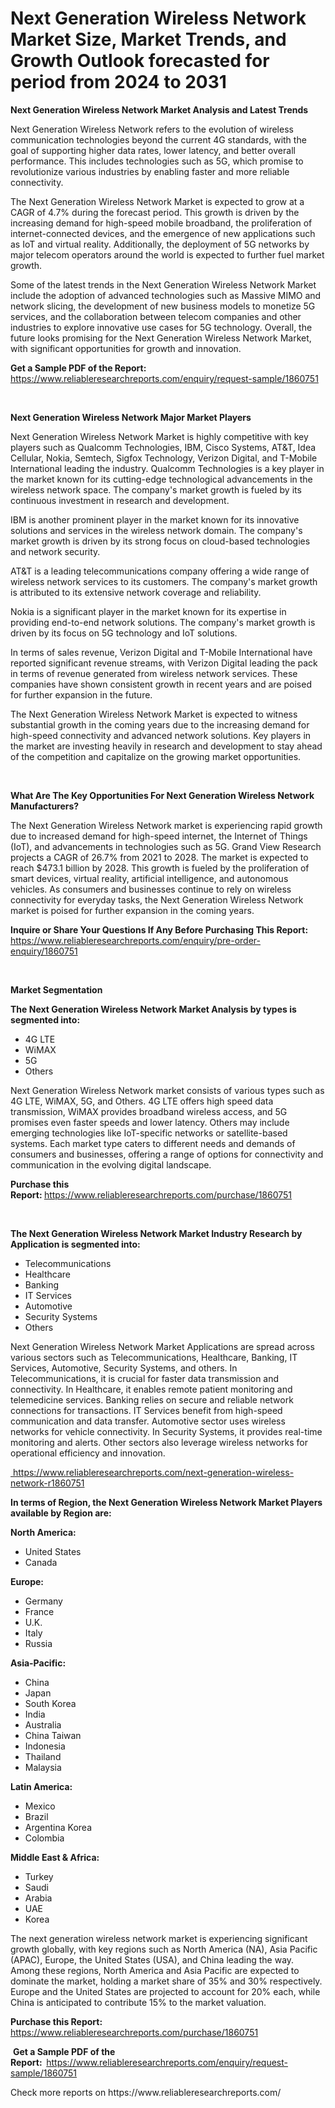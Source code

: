 <p><h1>Next Generation Wireless Network Market Size, Market Trends, and Growth Outlook forecasted for period from 2024 to 2031</h1></p><p><strong>Next Generation Wireless Network Market Analysis and Latest Trends</strong></p>
<p><p>Next Generation Wireless Network refers to the evolution of wireless communication technologies beyond the current 4G standards, with the goal of supporting higher data rates, lower latency, and better overall performance. This includes technologies such as 5G, which promise to revolutionize various industries by enabling faster and more reliable connectivity.</p><p>The Next Generation Wireless Network Market is expected to grow at a CAGR of 4.7% during the forecast period. This growth is driven by the increasing demand for high-speed mobile broadband, the proliferation of internet-connected devices, and the emergence of new applications such as IoT and virtual reality. Additionally, the deployment of 5G networks by major telecom operators around the world is expected to further fuel market growth.</p><p>Some of the latest trends in the Next Generation Wireless Network Market include the adoption of advanced technologies such as Massive MIMO and network slicing, the development of new business models to monetize 5G services, and the collaboration between telecom companies and other industries to explore innovative use cases for 5G technology. Overall, the future looks promising for the Next Generation Wireless Network Market, with significant opportunities for growth and innovation.</p></p>
<p><strong>Get a Sample PDF of the Report:&nbsp;</strong> <a href="https://www.reliableresearchreports.com/enquiry/request-sample/1860751">https://www.reliableresearchreports.com/enquiry/request-sample/1860751</a></p>
<p>&nbsp;</p>
<p><strong>Next Generation Wireless Network Major Market Players</strong></p>
<p><p>Next Generation Wireless Network Market is highly competitive with key players such as Qualcomm Technologies, IBM, Cisco Systems, AT&T, Idea Cellular, Nokia, Semtech, Sigfox Technology, Verizon Digital, and T-Mobile International leading the industry. Qualcomm Technologies is a key player in the market known for its cutting-edge technological advancements in the wireless network space. The company's market growth is fueled by its continuous investment in research and development.</p><p>IBM is another prominent player in the market known for its innovative solutions and services in the wireless network domain. The company's market growth is driven by its strong focus on cloud-based technologies and network security.</p><p>AT&T is a leading telecommunications company offering a wide range of wireless network services to its customers. The company's market growth is attributed to its extensive network coverage and reliability.</p><p>Nokia is a significant player in the market known for its expertise in providing end-to-end network solutions. The company's market growth is driven by its focus on 5G technology and IoT solutions.</p><p>In terms of sales revenue, Verizon Digital and T-Mobile International have reported significant revenue streams, with Verizon Digital leading the pack in terms of revenue generated from wireless network services. These companies have shown consistent growth in recent years and are poised for further expansion in the future.</p><p>The Next Generation Wireless Network Market is expected to witness substantial growth in the coming years due to the increasing demand for high-speed connectivity and advanced network solutions. Key players in the market are investing heavily in research and development to stay ahead of the competition and capitalize on the growing market opportunities.</p></p>
<p>&nbsp;</p>
<p><strong>What Are The Key Opportunities For Next Generation Wireless Network Manufacturers?</strong></p>
<p><p>The Next Generation Wireless Network market is experiencing rapid growth due to increased demand for high-speed internet, the Internet of Things (IoT), and advancements in technologies such as 5G. Grand View Research projects a CAGR of 26.7% from 2021 to 2028. The market is expected to reach $473.1 billion by 2028. This growth is fueled by the proliferation of smart devices, virtual reality, artificial intelligence, and autonomous vehicles. As consumers and businesses continue to rely on wireless connectivity for everyday tasks, the Next Generation Wireless Network market is poised for further expansion in the coming years.</p></p>
<p><strong>Inquire or Share Your Questions If Any Before Purchasing This Report:</strong> <a href="https://www.reliableresearchreports.com/enquiry/pre-order-enquiry/1860751">https://www.reliableresearchreports.com/enquiry/pre-order-enquiry/1860751</a></p>
<p>&nbsp;</p>
<p><strong>Market Segmentation</strong></p>
<p><strong>The Next Generation Wireless Network Market Analysis by types is segmented into:</strong></p>
<p><ul><li>4G LTE</li><li>WiMAX</li><li>5G</li><li>Others</li></ul></p>
<p><p>Next Generation Wireless Network market consists of various types such as 4G LTE, WiMAX, 5G, and Others. 4G LTE offers high speed data transmission, WiMAX provides broadband wireless access, and 5G promises even faster speeds and lower latency. Others may include emerging technologies like IoT-specific networks or satellite-based systems. Each market type caters to different needs and demands of consumers and businesses, offering a range of options for connectivity and communication in the evolving digital landscape.</p></p>
<p><strong>Purchase this Report:&nbsp;</strong><a href="https://www.reliableresearchreports.com/purchase/1860751">https://www.reliableresearchreports.com/purchase/1860751</a></p>
<p>&nbsp;</p>
<p><strong>The Next Generation Wireless Network Market Industry Research by Application is segmented into:</strong></p>
<p><ul><li>Telecommunications</li><li>Healthcare</li><li>Banking</li><li>IT Services</li><li>Automotive</li><li>Security Systems</li><li>Others</li></ul></p>
<p><p>Next Generation Wireless Network Market Applications are spread across various sectors such as Telecommunications, Healthcare, Banking, IT Services, Automotive, Security Systems, and others. In Telecommunications, it is crucial for faster data transmission and connectivity. In Healthcare, it enables remote patient monitoring and telemedicine services. Banking relies on secure and reliable network connections for transactions. IT Services benefit from high-speed communication and data transfer. Automotive sector uses wireless networks for vehicle connectivity. In Security Systems, it provides real-time monitoring and alerts. Other sectors also leverage wireless networks for operational efficiency and innovation.</p></p>
<p><a href="https://www.reliableresearchreports.com/next-generation-wireless-network-r1860751">&nbsp;https://www.reliableresearchreports.com/next-generation-wireless-network-r1860751</a></p>
<p><strong>In terms of Region, the Next Generation Wireless Network Market Players available by Region are:</strong></p>
<p>
    <p> <strong> North America: </strong>
        <ul>
            <li>United States</li>
            <li>Canada</li>
        </ul>
        </p> 
    <p> <strong> Europe: </strong>
        <ul>
            <li>Germany</li>
            <li>France</li>
            <li>U.K.</li>
            <li>Italy</li>
            <li>Russia</li>
        </ul>
        </p> 
    <p> <strong> Asia-Pacific: </strong>
        <ul>
            <li>China</li>
            <li>Japan</li>
            <li>South Korea</li>
            <li>India</li>
            <li>Australia</li>
            <li>China Taiwan</li>
            <li>Indonesia</li>
            <li>Thailand</li>
            <li>Malaysia</li>
        </ul>
        </p> 
    <p> <strong> Latin America: </strong>
        <ul>
            <li>Mexico</li>
            <li>Brazil</li>
            <li>Argentina Korea</li>
            <li>Colombia</li>
        </ul>
        </p> 
    <p> <strong> Middle East & Africa: </strong>
        <ul>
            <li>Turkey</li>
            <li>Saudi</li>
            <li>Arabia</li>
            <li>UAE</li>
            <li>Korea</li>
        </ul>
    </p>
    </p>
<p><p>The next generation wireless network market is experiencing significant growth globally, with key regions such as North America (NA), Asia Pacific (APAC), Europe, the United States (USA), and China leading the way. Among these regions, North America and Asia Pacific are expected to dominate the market, holding a market share of 35% and 30% respectively. Europe and the United States are projected to account for 20% each, while China is anticipated to contribute 15% to the market valuation.</p></p>
<p><strong>Purchase this Report: </strong><a href="https://www.reliableresearchreports.com/purchase/1860751">https://www.reliableresearchreports.com/purchase/1860751</a></p>
<p>&nbsp;<strong>Get a Sample PDF of the Report:&nbsp;&nbsp;</strong><a href="https://www.reliableresearchreports.com/enquiry/request-sample/1860751">https://www.reliableresearchreports.com/enquiry/request-sample/1860751</a></p>
<p><strong></strong></p>
<p>Check more reports on https://www.reliableresearchreports.com/</p>